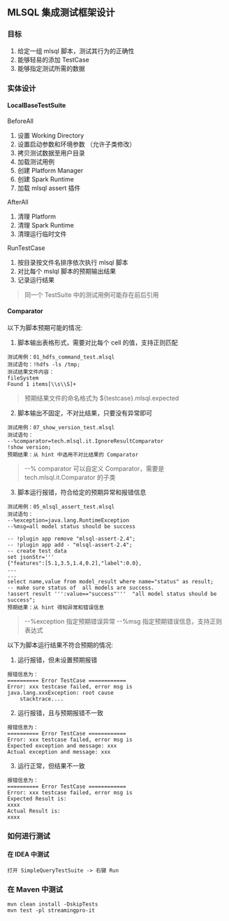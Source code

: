 ## MLSQL 集成测试框架设计

### 目标

1. 给定一组 mlsql 脚本，测试其行为的正确性
2. 能够轻易的添加 TestCase
3. 能够指定测试所需的数据

### 实体设计

#### LocalBaseTestSuite

BeforeAll
1. 设置 Working Directory
2. 设置启动参数和环境参数 （允许子类修改）
3. 拷贝测试数据至用户目录
4. 加载测试用例
5. 创建 Platform Manager
6. 创建 Spark Runtime
7. 加载 mlsql assert 插件

AfterAll
1. 清理 Platform
2. 清理 Spark Runtime
3. 清理运行临时文件

RunTestCase
1. 按目录按文件名排序依次执行 mlsql 脚本
2. 对比每个 mslql 脚本的预期输出结果
3. 记录运行结果

> 同一个 TestSuite 中的测试用例可能存在前后引用

#### Comparator

以下为脚本预期可能的情况:

1. 脚本输出表格形式，需要对比每个 cell 的值，支持正则匹配
```
测试用例：01_hdfs_command_test.mlsql
测试语句：!hdfs -ls /tmp;
测试结果文件内容：
fileSystem
Found 1 items[\\s\\S]+
```
> 预期结果文件的命名格式为 ${testcase}.mlsql.expected

2. 脚本输出不固定，不对比结果，只要没有异常即可
```
测试用例：07_show_version_test.mlsql
测试语句：
--%comparator=tech.mlsql.it.IgnoreResultComparator
!show version;
预期结果：从 hint 中选用不对比结果的 Comparator
```
> --% comparator 可以自定义 Comparator，需要是 tech.mlsql.it.Comparator 的子类

3. 脚本运行报错，符合给定的预期异常和报错信息
```
测试用例：05_mlsql_assert_test.mlsql
测试语句：
--%exception=java.lang.RuntimeException
--%msg=all model status should be success

-- !plugin app remove "mlsql-assert-2.4";
-- !plugin app add - "mlsql-assert-2.4";
-- create test data
set jsonStr='''
{"features":[5.1,3.5,1.4,0.2],"label":0.0},
...
...
select name,value from model_result where name="status" as result;
-- make sure status of  all models are success.
!assert result ''':value=="success"'''  "all model status should be success";
预期结果：从 hint 得知异常和错误信息

```
> --%exception 指定预期错误异常
  --%msg 指定预期错误信息，支持正则表达式
  
以下为脚本运行结果不符合预期的情况:

1. 运行报错，但未设置预期报错
```
报错信息为：
========== Error TestCase ============
Error: xxx testcase failed, error msg is
java.lang.xxxException: root cause
    stacktrace....

```

2. 运行报错，且与预期报错不一致
```
报错信息为：
========== Error TestCase ============
Error: xxx testcase failed, error msg is
Expected exception and message: xxx
Actual exception and message: xxx
```

3. 运行正常，但结果不一致
```
报错信息为：
========== Error TestCase ============
Error: xxx testcase failed, error msg is
Expected Result is:
xxxx
Actual Result is:
xxxx
```

### 如何进行测试

#### 在 IDEA 中测试

`打开 SimpleQueryTestSuite -> 右键 Run`

### 在 Maven 中测试

```
mvn clean install -DskipTests
mvn test -pl streamingpro-it
```